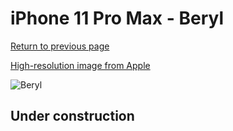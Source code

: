 # iPhone 11 Pro Max - Beryl

[Return to previous page](/iphone_11)

[High-resolution image from Apple](https://store.storeimages.cdn-apple.com/8756/as-images.apple.com/is/MXM92?wid=4500&hei=4500&fmt=png)

<div style="width: 500px"><img src="/almost_uncompressed/MXM92.webp" alt="Beryl"></div>

## Under construction
